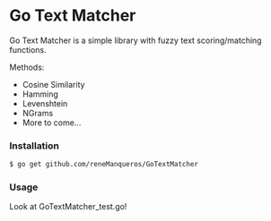 # Go Text Matcher
Go Text Matcher is a simple library with fuzzy text scoring/matching functions.

Methods:
* Cosine Similarity
* Hamming
* Levenshtein
* NGrams
* More to come...

### Installation
```sh
$ go get github.com/reneManqueros/GoTextMatcher
```

### Usage
Look at GoTextMatcher_test.go!